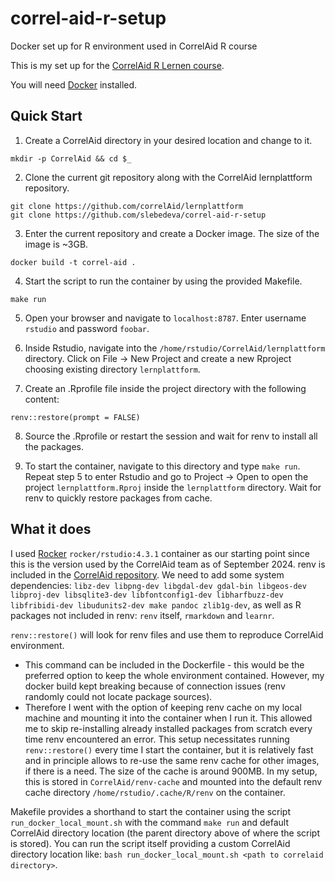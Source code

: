 # correl-aid-r-setup

Docker set up for R environment used in CorrelAid R course

This is my set up for the [CorrelAid R Lernen course](https://www.correlaid.org/bildung/r-lernen/).

You will need [Docker](https://www.docker.com/) installed.

## Quick Start

1. Create a CorrelAid directory in your desired location and change to it.

```
mkdir -p CorrelAid && cd $_
```

2. Clone the current git repository along with the CorrelAid lernplattform repository.

```
git clone https://github.com/correlAid/lernplattform
git clone https://github.com/slebedeva/correl-aid-r-setup
```

3. Enter the current repository and create a Docker image. The size of the image is ~3GB.

```
docker build -t correl-aid .
```

4. Start the script to run the container by using the provided Makefile.

```
make run
```

5. Open your browser and navigate to `localhost:8787`. Enter username `rstudio` and password `foobar`.

6. Inside Rstudio, navigate into the `/home/rstudio/CorrelAid/lernplattform` directory. Click on File -> New Project and create a new Rproject choosing existing directory `lernplattform`.

7. Create an .Rprofile file inside the project directory with the following content:

```
renv::restore(prompt = FALSE)
```

8. Source the .Rprofile or restart the session and wait for renv to install all the packages.

9. To start the container, navigate to this directory and type `make run`. Repeat step 5 to enter Rstudio and go to Project -> Open to open the project `lernplattform.Rproj` inside the `lernplattform` directory. Wait for renv to quickly restore packages from cache.
 
## What it does

I used [Rocker](https://rocker-project.org/) `rocker/rstudio:4.3.1` container as our starting point since this is the version used by the CorrelAid team as of September 2024. renv is included in the [CorrelAid repository](https://github.com/correlAid/lernplattform?tab=readme-ov-file#package-management-mit-renv). We need to add some system dependencies: `libz-dev libpng-dev libgdal-dev gdal-bin libgeos-dev libproj-dev libsqlite3-dev libfontconfig1-dev libharfbuzz-dev libfribidi-dev libudunits2-dev make pandoc zlib1g-dev`, as well as R packages not included in renv: `renv` itself, `rmarkdown` and `learnr`.

`renv::restore()` will look for renv files and use them to reproduce CorrelAid environment. 

- This command can be included in the Dockerfile - this would be the preferred option to keep the whole environment contained. However, my docker build kept breaking because of connection issues (renv randomly could not locate package sources).
- Therefore I went with the option of keeping renv cache on my local machine and mounting it into the container when I run it. This allowed me to skip re-installing already installed packages from scratch every time renv encountered an error. This setup necessitates running `renv::restore()` every time I start the container, but it is relatively fast and in principle allows to re-use the same renv cache for other images, if there is a need. The size of the cache is around 900MB. In my setup, this is stored in `CorrelAid/renv-cache` and mounted into the default renv cache directory `/home/rstudio/.cache/R/renv` on the container.

Makefile provides a shorthand to start the container using the script `run_docker_local_mount.sh` with the command `make run` and default CorrelAid directory location (the parent directory above of where the script is stored). You can run the script itself providing a custom CorrelAid directory location like: `bash run_docker_local_mount.sh <path to correlaid directory>`.
